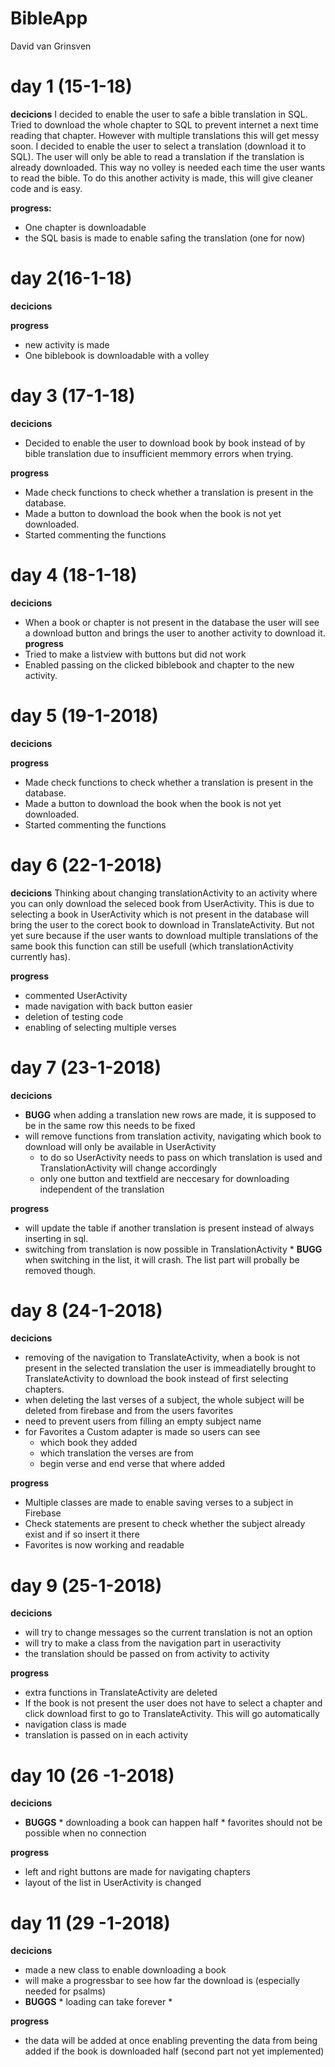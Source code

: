 # BibleApp
David van Grinsven


# day 1 (15-1-18)

__decicions__
I decided to enable the user to safe a bible translation in SQL. 
Tried to download the whole chapter to SQL to prevent internet a next time reading that chapter.
However with multiple translations this will get messy soon. 
I decided to enable the user to select a translation (download it to SQL). The user will only be able to read a translation if the translation is already downloaded.
This way no volley is needed each time the user wants to read the bible.
To do this another activity is made, this will give cleaner code and is easy.

__progress:__
* One chapter is downloadable 
* the SQL basis is made to enable safing the translation (one for now)



# day 2(16-1-18)

__decicions__

__progress__
* new activity is made
* One biblebook is downloadable with a volley


# day 3 (17-1-18)
__decicions__
* Decided to enable the user to download book by book instead of by bible translation due to insufficient memmory errors when trying.

__progress__
* Made check functions to check whether a translation is present in the database.
* Made a button to download the book when the book is not yet downloaded.
* Started commenting the functions

# day 4 (18-1-18)
__decicions__
* When a book or chapter is not present in the database the user will see a download button and brings the user to another activity to download it.
__progress__
* Tried to make a listview with buttons but did not work
* Enabled passing on the clicked biblebook and chapter to the new activity.


# day 5 (19-1-2018)
__decicions__

__progress__
* Made check functions to check whether a translation is present in the database.
* Made a button to download the book when the book is not yet downloaded.
* Started commenting the functions

# day 6 (22-1-2018)
__decicions__
Thinking about changing translationActivity to an activity where you can only download the seleced book from UserActivity.
This is due to selecting a book in UserActivity which is not present in the database will bring the user to the corect book to download in TranslateActivity. But not yet sure because if the user wants to download multiple translations of the same book this function can still be usefull (which translationActivity currently has).

__progress__
* commented UserActivity
* made navigation with back button easier
* deletion of testing code
* enabling of selecting multiple verses

# day 7 (23-1-2018)
__decicions__
* __BUGG__ when adding a translation new rows are made, it is supposed to be in the same row this needs to be fixed
* will remove functions from translation activity, navigating which book to download will only be available in UserActivity
    * to do so UserActivity needs to pass on which translation is used and TranslationActivity will change accordingly
    * only one button and textfield are neccesary for downloading independent of the translation
    
__progress__
* will update the table if another translation is present instead of always inserting in sql.
* switching from translation is now possible in TranslationActivity
      * __BUGG__ when switching in the list, it will crash. The list part will probally be removed though.

# day 8 (24-1-2018)
__decicions__
* removing of the navigation to TranslateActivity, when a book is not present in the selected translation the user is immeadiatelly brought to TranslateActivity to download the book instead of first selecting chapters.
* when deleting the last verses of a subject, the whole subject will be deleted from firebase and from the users favorites
* need to prevent users from filling an empty subject name
* for Favorites a Custom adapter is made so users can see
   * which book they added
   * which translation the verses are from
   * begin verse and end verse that where added
    
__progress__
* Multiple classes are made to enable saving verses to a subject in Firebase
* Check statements are present to check whether the subject already exist and if so insert it there
* Favorites is now working and readable


# day 9 (25-1-2018)
__decicions__
* will try to change messages so the current translation is not an option
* will try to make a class from the navigation part in useractivity
* the translation should be passed on from activity to activity

__progress__
* extra functions in TranslateActivity are deleted
* If the book is not present the user does not have to select a chapter and click download first to go to TranslateActivity. This will go automatically
* navigation class is made
* translation is passed on in each activity

# day 10 (26 -1-2018)
__decicions__
* __BUGGS__
      * downloading a book can happen half
      * favorites should not be possible when no connection
      

__progress__
* left and right buttons are made for navigating chapters
* layout of the list in UserActivity is changed

# day 11 (29 -1-2018)
__decicions__
* made a new class to enable downloading a book
* will make  a progressbar to see how far the download is (especially needed for psalms)
* __BUGGS__
      * loading can take forever
      * 
      

__progress__
* the data will be added at once enabling preventing the data from being added if the book is downloaded half (second part not yet implemented)

